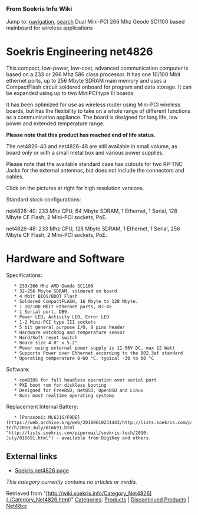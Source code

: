 
### From Soekris Info Wiki



Jump to: [navigation](./Category_Net4826.html#column-one), [search](./Category_Net4826.html#searchInput) 
Dual Mini-PCI 266 Mhz Geode SC1100 based mainboard for wireless applications



#  Soekris Engineering net4826


This compact, low-power, low-cost, advanced communication computer is based on a 233 or 266 Mhz 586 class processor. It has one 10/100 Mbit ethernet ports, up to 256 Mbyte SDRAM main memory and uses a CompactFlash circuit soldered onboard for program and data storage. It can be expanded using up to two MiniPCI type III boards.


It has been optimized for use as wireless router using Mini-PCI wireless boards, but has the flexibility to take on a whole range of different functions as a communication appliance. The board is designed for long life, low power and extended temperature range.


**Please note that this product has reached end of life status.**


The net4826-40 and net4826-48 are still available in small volume, as board only or with a small metal box and various power supplies.


Please note that the available standard case has cutouts for two RP-TNC Jacks for the external antennas, but does not include the connectors and cables.


Click on the pictures at right for high resolution versions.


Standard stock configurations:


net4826-40: 233 Mhz CPU, 64 Mbyte SDRAM, 1 Ethernet, 1 Serial, 128 Mbyte CF Flash, 2 Mini-PCI sockets, PoE.


net4826-48: 233 Mhz CPU, 128 Mbyte SDRAM, 1 Ethernet, 1 Serial, 256 Mbyte CF Flash, 2 Mini-PCI sockets, PoE.



#  Hardware and Software


Specifications:




```
   * 233/266 Mhz AMD Geode SC1100
   * 32-256 Mbyte SDRAM, soldered on board
   * 4 Mbit BIOS/BOOT Flash
   * Soldered CompactFLASH, 16 Mbyte to 128 Mbyte.
   * 1 10/100 Mbit Ethernet ports, RJ-45
   * 1 Serial port, DB9.
   * Power LED, Activity LED, Error LED
   * 1-2 Mini-PCI type III sockets
   * 5 bit general purpose I/O, 8 pins header
   * Hardware watchdog and temperature sensor
   * Hard/Soft reset switch
   * Board size 4.0" x 5.2"
   * Power using external power supply is 11-56V DC, max 12 Watt
   * Supports Power over Ethernet according to the 802.3af standard
   * Operating temperature 0-60 °C, typical -30 to 60 °C

```

Software:




```
   * comBIOS for full headless operation over serial port
   * PXE boot rom for diskless booting
   * Designed for FreeBSD, NetBSD, OpenBSD and Linux
   * Runs most realtime operating systems

```

Replacement Internal Battery:




```
   * [Panasonic ML621S/F9DE](https://web.archive.org/web/20180610231443/http://lists.soekris.com/pipermail/soekris-tech/2010-July/016691.html "http://lists.soekris.com/pipermail/soekris-tech/2010-July/016691.html") - available from DigiKey and others.

```

##   External links


* [Soekris net4826 page](https://web.archive.org/web/20180610231443/http://www.soekris.com/net4826.htm "http://www.soekris.com/net4826.htm")



*This category currently contains no articles or media.*



Retrieved from "[http://wiki.soekris.info/Category_Net4826](./Category_Net4826.html)"
[Categories](https://web.archive.org/web/20180610231443/http://wiki.soekris.info/Special:Categories "Special:Categories"): [Products](https://web.archive.org/web/20180610231443/http://wiki.soekris.info/Category_Products "Category_Products") | [Discontinued Products](https://web.archive.org/web/20180610231443/http://wiki.soekris.info/Category_Discontinued_Products "Category_Discontinued Products") | [Net48xx](https://web.archive.org/web/20180610231443/http://wiki.soekris.info/index.php?title=Category_Net48xx&action=edit "Category_Net48xx")

 

